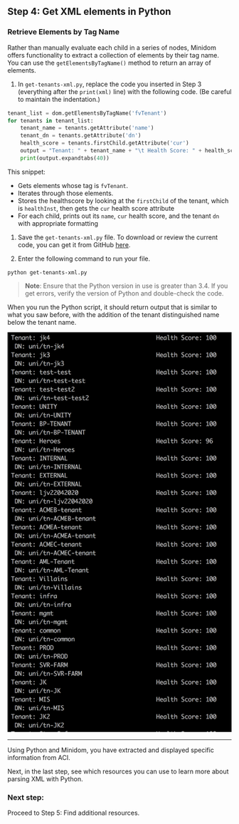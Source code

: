 ## Step 4: Get XML elements in Python

### Retrieve Elements by Tag Name

Rather than manually evaluate each child in a series of nodes, Minidom offers functionality to extract a collection of elements by their tag name. You can use the `getElementsByTagName()` method to return an array of elements.

1. In `get-tenants-xml.py`, replace the code you inserted in Step 3 (everything after the `print(xml)` line) with the following code. (Be careful to maintain the indentation.)

```python
tenant_list = dom.getElementsByTagName('fvTenant')
for tenants in tenant_list:
    tenant_name = tenants.getAttribute('name')
    tenant_dn = tenants.getAttribute('dn')
    health_score = tenants.firstChild.getAttribute('cur')
    output = "Tenant: " + tenant_name + "\t Health Score: " + health_score + "\n DN: " + tenant_dn
    print(output.expandtabs(40))
```

This snippet:
-  Gets elements whose tag is `fvTenant`.
-  Iterates through those elements.
-  Stores the healthscore by looking at the `firstChild` of the tenant, which is `healthInst`, then gets the `cur` health score attribute
-  For each child, prints out its `name`, `cur` health score, and the tenant `dn` with appropriate formatting

1. Save the `get-tenants-xml.py` file. To download or review the current code, you can get it from GitHub <a href="https://github.com/CiscoDevNet/coding-skills-sample-code/blob/master/coding201-parsing-xml/get-tenants-xml-4.py" target="_blank">here</a>.

2. Enter the following command to run your file.
```
python get-tenants-xml.py
```
> **Note**: Ensure that the Python version in use is greater than 3.4.  If you get errors, verify the version of Python and double-check the code.

When you run the Python script, it should return output that is similar to what you saw before, with the addition of the tenant distinguished name below the tenant name.

![](assets/images/xml-output-parse-002-new.png)

----------

Using Python and Minidom, you have extracted and displayed specific information from ACI.

Next, in the last step, see which resources you can use to learn more about parsing XML with Python.

### Next step:

Proceed to Step 5: Find additional resources.
